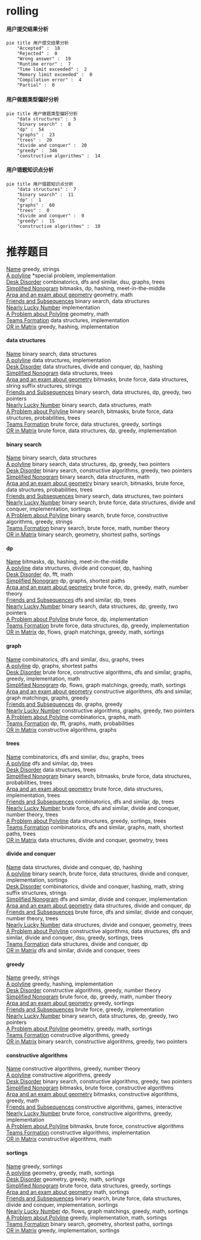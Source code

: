 # rolling
<!-- tabs:start -->
#### **用户提交结果分析**

```mermaid
pie title 用户提交结果分析
    "Accepted" :  18
    "Rejected" :  0
    "Wrong answer" :  19
    "Runtime error" :  7
    "Time limit exceeded" :  2
    "Memory limit exceeded" :  0
    "Compilation error" :  4
    "Partial" :  0
```
#### **用户做题类型偏好分析**

```mermaid
pie title 用户做题类型偏好分析
    "data structures" :  5
    "binary search" :  8
    "dp" :  54
    "graphs" :  23
    "trees" :  20
    "divide and conquer" :  20
    "greedy" :  346
    "constructive algorithms" :  14
```
#### **用户错题知识点分析**

```mermaid
pie title 用户错题知识点分析
    "data structures" :  7
    "binary search" :  11
    "dp" :  1
    "graphs" :  60
    "trees" :  0
    "divide and conquer" :  0
    "greedy" :  15
    "constructive algorithms" :  10
```
<!-- tabs:end -->
# 推荐题目
[Name](http://codeforces.com/problemset/problem/180/D)		greedy,
                        strings		  
[A polyline](http://codeforces.com/problemset/problem/171/H)		*special problem,
                        implementation		  
[Desk Disorder](http://codeforces.com/problemset/problem/859/E)		combinatorics,
                        dfs and similar,
                        dsu,
                        graphs,
                        trees		  
[Simplified Nonogram](http://codeforces.com/problemset/problem/534/F)		bitmasks,
                        dp,
                        hashing,
                        meet-in-the-middle		  
[Arpa and an exam about geometry](http://codeforces.com/problemset/problem/851/B)		geometry,
                        math		  
[Friends and Subsequences](http://codeforces.com/problemset/problem/689/D)		binary search,
                        data structures		  
[Nearly Lucky Number](http://codeforces.com/problemset/problem/110/A)		implementation		  
[A Problem about Polyline](http://codeforces.com/problemset/problem/578/A)		geometry,
                        math		  
[Teams Formation](https://codeforces.com/contest/879/problem/D)		data structures,
                        implementation		  
[OR in Matrix](http://codeforces.com/problemset/problem/486/B)		greedy,
                        hashing,
                        implementation		  
<!-- tabs:start -->
#### **data structures**
[Name](http://codeforces.com/problemset/problem/689/D)		binary search,
                        data structures		  
[A polyline](https://codeforces.com/contest/879/problem/D)		data structures,
                        implementation		  
[Desk Disorder](https://codeforces.com/contest/1240/problem/D)		data structures,
                        divide and conquer,
                        dp,
                        hashing		  
[Simplified Nonogram](http://codeforces.com/problemset/problem/1458/F)		data structures,
                        trees		  
[Arpa and an exam about geometry](http://codeforces.com/problemset/problem/914/F)		bitmasks,
                        brute force,
                        data structures,
                        string suffix structures,
                        strings		  
[Friends and Subsequences](http://codeforces.com/problemset/problem/1492/C)		binary search,
                        data structures,
                        dp,
                        greedy,
                        two pointers		  
[Nearly Lucky Number](http://codeforces.com/problemset/problem/1490/G)		binary search,
                        data structures,
                        math		  
[A Problem about Polyline](http://codeforces.com/problemset/problem/1479/D)		binary search,
                        bitmasks,
                        brute force,
                        data structures,
                        probabilities,
                        trees		  
[Teams Formation](http://codeforces.com/problemset/problem/1497/A)		brute force,
                        data structures,
                        greedy,
                        sortings		  
[OR in Matrix](http://codeforces.com/problemset/problem/1491/C)		brute force,
                        data structures,
                        dp,
                        greedy,
                        implementation		  
#### **binary search**
[Name](http://codeforces.com/problemset/problem/689/D)		binary search,
                        data structures		  
[A polyline](http://codeforces.com/problemset/problem/1492/C)		binary search,
                        data structures,
                        dp,
                        greedy,
                        two pointers		  
[Desk Disorder](http://codeforces.com/problemset/problem/1463/D)		binary search,
                        constructive algorithms,
                        greedy,
                        two pointers		  
[Simplified Nonogram](http://codeforces.com/problemset/problem/1490/G)		binary search,
                        data structures,
                        math		  
[Arpa and an exam about geometry](http://codeforces.com/problemset/problem/1479/D)		binary search,
                        bitmasks,
                        brute force,
                        data structures,
                        probabilities,
                        trees		  
[Friends and Subsequences](http://codeforces.com/problemset/problem/1436/E)		binary search,
                        data structures,
                        two pointers		  
[Nearly Lucky Number](http://codeforces.com/problemset/problem/1461/D)		binary search,
                        brute force,
                        data structures,
                        divide and conquer,
                        implementation,
                        sortings		  
[A Problem about Polyline](http://codeforces.com/problemset/problem/1493/C)		binary search,
                        brute force,
                        constructive algorithms,
                        greedy,
                        strings		  
[Teams Formation](http://codeforces.com/problemset/problem/1487/D)		binary search,
                        brute force,
                        math,
                        number theory		  
[OR in Matrix](http://codeforces.com/problemset/problem/1486/B)		binary search,
                        geometry,
                        shortest paths,
                        sortings		  
#### **dp**
[Name](http://codeforces.com/problemset/problem/534/F)		bitmasks,
                        dp,
                        hashing,
                        meet-in-the-middle		  
[A polyline](https://codeforces.com/contest/1240/problem/D)		data structures,
                        divide and conquer,
                        dp,
                        hashing		  
[Desk Disorder](http://codeforces.com/problemset/problem/1349/F2)		dp,
                        fft,
                        math		  
[Simplified Nonogram](http://codeforces.com/problemset/problem/773/D)		dp,
                        graphs,
                        shortest paths		  
[Arpa and an exam about geometry](http://codeforces.com/problemset/problem/891/A)		brute force,
                        dp,
                        greedy,
                        math,
                        number theory		  
[Friends and Subsequences](http://codeforces.com/problemset/problem/1092/F)		dfs and similar,
                        dp,
                        trees		  
[Nearly Lucky Number](http://codeforces.com/problemset/problem/1492/C)		binary search,
                        data structures,
                        dp,
                        greedy,
                        two pointers		  
[A Problem about Polyline](https://codeforces.com/contest/1457/problem/C)		brute force,
                        dp,
                        implementation		  
[Teams Formation](http://codeforces.com/problemset/problem/1491/C)		brute force,
                        data structures,
                        dp,
                        greedy,
                        implementation		  
[OR in Matrix](http://codeforces.com/problemset/problem/1437/C)		dp,
                        flows,
                        graph matchings,
                        greedy,
                        math,
                        sortings		  
#### **graph**
[Name](http://codeforces.com/problemset/problem/859/E)		combinatorics,
                        dfs and similar,
                        dsu,
                        graphs,
                        trees		  
[A polyline](http://codeforces.com/problemset/problem/773/D)		dp,
                        graphs,
                        shortest paths		  
[Desk Disorder](http://codeforces.com/problemset/problem/1487/C)		brute force,
                        constructive algorithms,
                        dfs and similar,
                        graphs,
                        greedy,
                        implementation,
                        math		  
[Simplified Nonogram](http://codeforces.com/problemset/problem/1437/C)		dp,
                        flows,
                        graph matchings,
                        greedy,
                        math,
                        sortings		  
[Arpa and an exam about geometry](http://codeforces.com/problemset/problem/1470/D)		constructive algorithms,
                        dfs and similar,
                        graph matchings,
                        graphs,
                        greedy		  
[Friends and Subsequences](http://codeforces.com/problemset/problem/1476/C)		dp,
                        graphs,
                        greedy		  
[Nearly Lucky Number](http://codeforces.com/problemset/problem/1304/D)		constructive algorithms,
                        graphs,
                        greedy,
                        two pointers		  
[A Problem about Polyline](http://codeforces.com/problemset/problem/1475/C)		combinatorics,
                        graphs,
                        math		  
[Teams Formation](http://codeforces.com/problemset/problem/553/E)		dp,
                        fft,
                        graphs,
                        math,
                        probabilities		  
[OR in Matrix](http://codeforces.com/problemset/problem/1495/C)		constructive algorithms,
                        graphs		  
#### **trees**
[Name](http://codeforces.com/problemset/problem/859/E)		combinatorics,
                        dfs and similar,
                        dsu,
                        graphs,
                        trees		  
[A polyline](http://codeforces.com/problemset/problem/1092/F)		dfs and similar,
                        dp,
                        trees		  
[Desk Disorder](http://codeforces.com/problemset/problem/1458/F)		data structures,
                        trees		  
[Simplified Nonogram](http://codeforces.com/problemset/problem/1479/D)		binary search,
                        bitmasks,
                        brute force,
                        data structures,
                        probabilities,
                        trees		  
[Arpa and an exam about geometry](http://codeforces.com/problemset/problem/1511/C)		brute force,
                        data structures,
                        implementation,
                        trees		  
[Friends and Subsequences](http://codeforces.com/problemset/problem/1499/F)		combinatorics,
                        dfs and similar,
                        dp,
                        trees		  
[Nearly Lucky Number](http://codeforces.com/problemset/problem/1491/E)		brute force,
                        dfs and similar,
                        divide and conquer,
                        number theory,
                        trees		  
[A Problem about Polyline](http://codeforces.com/problemset/problem/1466/D)		data structures,
                        greedy,
                        sortings,
                        trees		  
[Teams Formation](http://codeforces.com/problemset/problem/1495/D)		combinatorics,
                        dfs and similar,
                        graphs,
                        math,
                        shortest paths,
                        trees		  
[OR in Matrix](http://codeforces.com/problemset/problem/1303/G)		data structures,
                        divide and conquer,
                        geometry,
                        trees		  
#### **divide and conquer**
[Name](https://codeforces.com/contest/1240/problem/D)		data structures,
                        divide and conquer,
                        dp,
                        hashing		  
[A polyline](http://codeforces.com/problemset/problem/1461/D)		binary search,
                        brute force,
                        data structures,
                        divide and conquer,
                        implementation,
                        sortings		  
[Desk Disorder](http://codeforces.com/problemset/problem/1466/G)		combinatorics,
                        divide and conquer,
                        hashing,
                        math,
                        string suffix structures,
                        strings		  
[Simplified Nonogram](http://codeforces.com/problemset/problem/1490/D)		dfs and similar,
                        divide and conquer,
                        implementation		  
[Arpa and an exam about geometry](https://codeforces.com/contest/1483/problem/C)		data structures,
                        divide and conquer,
                        dp		  
[Friends and Subsequences](http://codeforces.com/problemset/problem/1491/E)		brute force,
                        dfs and similar,
                        divide and conquer,
                        number theory,
                        trees		  
[Nearly Lucky Number](http://codeforces.com/problemset/problem/1303/G)		data structures,
                        divide and conquer,
                        geometry,
                        trees		  
[A Problem about Polyline](http://codeforces.com/problemset/problem/1494/D)		constructive algorithms,
                        data structures,
                        dfs and similar,
                        divide and conquer,
                        dsu,
                        greedy,
                        sortings,
                        trees		  
[Teams Formation](http://codeforces.com/problemset/problem/1482/E)		data structures,
                        divide and conquer,
                        dp		  
[OR in Matrix](http://codeforces.com/problemset/problem/566/C)		dfs and similar,
                        divide and conquer,
                        trees		  
#### **greedy**
[Name](http://codeforces.com/problemset/problem/180/D)		greedy,
                        strings		  
[A polyline](http://codeforces.com/problemset/problem/486/B)		greedy,
                        hashing,
                        implementation		  
[Desk Disorder](http://codeforces.com/problemset/problem/1325/A)		constructive algorithms,
                        greedy,
                        number theory		  
[Simplified Nonogram](http://codeforces.com/problemset/problem/891/A)		brute force,
                        dp,
                        greedy,
                        math,
                        number theory		  
[Arpa and an exam about geometry](http://codeforces.com/problemset/problem/1418/B)		greedy,
                        sortings		  
[Friends and Subsequences](http://codeforces.com/problemset/problem/1491/A)		brute force,
                        greedy,
                        implementation		  
[Nearly Lucky Number](http://codeforces.com/problemset/problem/1492/C)		binary search,
                        data structures,
                        dp,
                        greedy,
                        two pointers		  
[A Problem about Polyline](https://codeforces.com/contest/1496/problem/C)		geometry,
                        greedy,
                        math,
                        sortings		  
[Teams Formation](http://codeforces.com/problemset/problem/1493/A)		constructive algorithms,
                        greedy		  
[OR in Matrix](http://codeforces.com/problemset/problem/1463/D)		binary search,
                        constructive algorithms,
                        greedy,
                        two pointers		  
#### **constructive algorithms**
[Name](http://codeforces.com/problemset/problem/1325/A)		constructive algorithms,
                        greedy,
                        number theory		  
[A polyline](http://codeforces.com/problemset/problem/1493/A)		constructive algorithms,
                        greedy		  
[Desk Disorder](http://codeforces.com/problemset/problem/1463/D)		binary search,
                        constructive algorithms,
                        greedy,
                        two pointers		  
[Simplified Nonogram](https://codeforces.com/contest/1456/problem/B)		bitmasks,
                        brute force,
                        constructive algorithms		  
[Arpa and an exam about geometry](http://codeforces.com/problemset/problem/1492/D)		bitmasks,
                        constructive algorithms,
                        greedy,
                        math		  
[Friends and Subsequences](https://codeforces.com/contest/1504/problem/D)		constructive algorithms,
                        games,
                        interactive		  
[Nearly Lucky Number](https://codeforces.com/contest/1483/problem/A)		brute force,
                        constructive algorithms,
                        greedy,
                        implementation		  
[A Problem about Polyline](https://codeforces.com/contest/1457/problem/D)		bitmasks,
                        brute force,
                        constructive algorithms		  
[Teams Formation](http://codeforces.com/problemset/problem/1513/A)		constructive algorithms,
                        implementation		  
[OR in Matrix](http://codeforces.com/problemset/problem/1473/C)		constructive algorithms,
                        math		  
#### **sortings**
[Name](http://codeforces.com/problemset/problem/1418/B)		greedy,
                        sortings		  
[A polyline](https://codeforces.com/contest/1496/problem/C)		geometry,
                        greedy,
                        math,
                        sortings		  
[Desk Disorder](http://codeforces.com/problemset/problem/1495/A)		geometry,
                        greedy,
                        math,
                        sortings		  
[Simplified Nonogram](http://codeforces.com/problemset/problem/1497/A)		brute force,
                        data structures,
                        greedy,
                        sortings		  
[Arpa and an exam about geometry](http://codeforces.com/problemset/problem/1427/A)		math,
                        sortings		  
[Friends and Subsequences](http://codeforces.com/problemset/problem/1461/D)		binary search,
                        brute force,
                        data structures,
                        divide and conquer,
                        implementation,
                        sortings		  
[Nearly Lucky Number](http://codeforces.com/problemset/problem/1437/C)		dp,
                        flows,
                        graph matchings,
                        greedy,
                        math,
                        sortings		  
[A Problem about Polyline](http://codeforces.com/problemset/problem/1473/A)		greedy,
                        implementation,
                        math,
                        sortings		  
[Teams Formation](http://codeforces.com/problemset/problem/1486/B)		binary search,
                        geometry,
                        shortest paths,
                        sortings		  
[OR in Matrix](http://codeforces.com/problemset/problem/1480/B)		greedy,
                        implementation,
                        sortings		  
<!-- tabs:end -->
